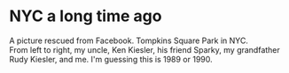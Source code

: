 # NYC a long time ago
A picture rescued from Facebook. Tompkins Square Park in NYC.<br>From left to right, my uncle, Ken Kiesler, his friend Sparky, my grandfather Rudy Kiesler, and me. I'm guessing this is 1989 or 1990.

